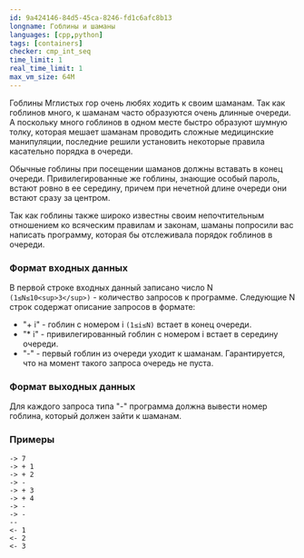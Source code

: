 ```yaml
---
id: 9a424146-84d5-45ca-8246-fd1c6afc8b13
longname: Гоблины и шаманы
languages: [cpp,python]
tags: [containers]
checker: cmp_int_seq
time_limit: 1
real_time_limit: 1
max_vm_size: 64M
---
```



Гоблины Мглистых гор очень любях ходить к своим шаманам. Так как гоблинов много, к шаманам часто образуются очень длинные очереди. А поскольку много гоблинов в одном месте быстро образуют шумную толку, которая мешает шаманам проводить сложные медицинские манипуляции, последние решили установить некоторые правила касательно порядка в очереди.

Обычные гоблины при посещении шаманов должны вставать в конец очереди. Привилегированные же гоблины, знающие особый пароль, встают ровно в ее середину, причем при нечетной длине очереди они встают сразу за центром.

Так как гоблины также широко известны своим непочтительным отношением ко всяческим правилам и законам, шаманы попросили вас написать программу, которая бы отслеживала порядок гоблинов в очереди.

### Формат входных данных

В первой строке входных данный записано число N `(1≤N≤10<sup>3</sup>)` - количество запросов к программе. Следующие N строк содержат описание запросов в формате:

- "+ i" - гоблин с номером i `(1≤i≤N)` встает в конец очереди.
- "* i" - привилегированный гоблин с номером i встает в середину очереди.
- "-" - первый гоблин из очереди уходит к шаманам. Гарантируется, что на момент такого запроса очередь не пуста.

### Формат выходных данных

Для каждого запроса типа "-" программа должна вывести номер гоблина, который должен зайти к шаманам.

### Примеры

```
-> 7
-> + 1
-> + 2
-> -
-> + 3
-> + 4
-> -
-> -
--
<- 1
<- 2
<- 3
```
